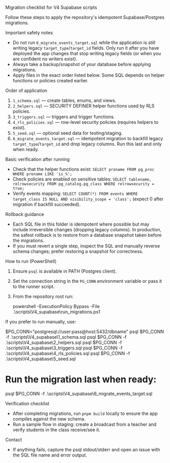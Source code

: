 Migration checklist for V4 Supabase scripts

Follow these steps to apply the repository's idempotent Supabase/Postgres migrations.

Important safety notes
- Do not run `6_migrate_events_target.sql` while the application is still writing legacy `target_type`/`target_id` fields. Only run it after you have deployed the app changes that stop writing legacy fields (or when you are confident no writers exist).
- Always take a backup/snapshot of your database before applying migrations.
- Apply files in the exact order listed below. Some SQL depends on helper functions or policies created earlier.

Order of application
1. `1_schema.sql` — create tables, enums, and views.
2. `2_helpers.sql` — SECURITY DEFINER helper functions used by RLS policies.
3. `3_triggers.sql` — triggers and trigger functions.
4. `4_rls_policies.sql` — row-level security policies (requires helpers to exist).
5. `5_seed.sql` — optional seed data for testing/staging.
6. `6_migrate_events_target.sql` — idempotent migration to backfill legacy `target_type`/`target_id` and drop legacy columns. Run this last and only when ready.

Basic verification after running
- Check that the helper functions exist: `SELECT proname FROM pg_proc WHERE proname LIKE 'is_%';`
- Check policies are enabled on sensitive tables: `
  SELECT tablename, relrowsecurity FROM pg_catalog.pg_class WHERE relrowsecurity = true;
  `
- Verify events mapping: `SELECT COUNT(*) FROM events WHERE target_class IS NULL AND visibility_scope = 'class';` (expect 0 after migration if backfill succeeded).

Rollback guidance
- Each SQL file in this folder is idempotent where possible but may include irreversible changes (dropping legacy columns). In production, the safest rollback is to restore from a database snapshot taken before the migrations.
- If you must revert a single step, inspect the SQL and manually reverse schema changes; prefer restoring a snapshot for correctness.

How to run (PowerShell)
1. Ensure `psql` is available in PATH (Postgres client).
2. Set the connection string in the `PG_CONN` environment variable or pass it to the runner script.
3. From the repository root run:

   powershell -ExecutionPolicy Bypass -File .\scripts\V4_supabase\run_migrations.ps1

If you prefer to run manually, use:

   $PG_CONN="postgresql://user:pass@host:5432/dbname"
   psql $PG_CONN -f .\scripts\V4_supabase\1_schema.sql
   psql $PG_CONN -f .\scripts\V4_supabase\2_helpers.sql
   psql $PG_CONN -f .\scripts\V4_supabase\3_triggers.sql
   psql $PG_CONN -f .\scripts\V4_supabase\4_rls_policies.sql
   psql $PG_CONN -f .\scripts\V4_supabase\5_seed.sql
   # Run the migration last when ready:
   psql $PG_CONN -f .\scripts\V4_supabase\6_migrate_events_target.sql

Verification checklist
- After completing migrations, run `pnpm build` locally to ensure the app compiles against the new schema.
- Run a sample flow in staging: create a broadcast from a teacher and verify students in the class receive/see it.

Contact
- If anything fails, capture the psql stdout/stderr and open an issue with the SQL file name and error output.

